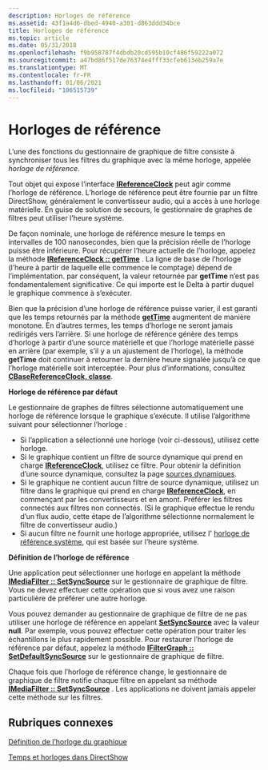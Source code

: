 ```yaml
---
description: Horloges de référence
ms.assetid: 43f1a4d6-dbed-4940-a301-d863ddd34bce
title: Horloges de référence
ms.topic: article
ms.date: 05/31/2018
ms.openlocfilehash: f9b958787f4dbdb20cd595b10cf486f59222a072
ms.sourcegitcommit: a47bd86f517de76374e4fff33cfeb613eb259a7e
ms.translationtype: MT
ms.contentlocale: fr-FR
ms.lasthandoff: 01/06/2021
ms.locfileid: "106515739"
---
```

# <a name="reference-clocks"></a>Horloges de référence

L’une des fonctions du gestionnaire de graphique de filtre consiste à synchroniser tous les filtres du graphique avec la même horloge, appelée *horloge de référence*.

Tout objet qui expose l’interface [**IReferenceClock**](/windows/desktop/api/Strmif/nn-strmif-ireferenceclock) peut agir comme l’horloge de référence. L’horloge de référence peut être fournie par un filtre DirectShow, généralement le convertisseur audio, qui a accès à une horloge matérielle. En guise de solution de secours, le gestionnaire de graphes de filtres peut utiliser l’heure système.

De façon nominale, une horloge de référence mesure le temps en intervalles de 100 nanosecondes, bien que la précision réelle de l’horloge puisse être inférieure. Pour récupérer l’heure actuelle de l’horloge, appelez la méthode [**IReferenceClock :: getTime**](/windows/desktop/api/Strmif/nf-strmif-ireferenceclock-gettime) . La ligne de base de l’horloge (l’heure à partir de laquelle elle commence le comptage) dépend de l’implémentation. par conséquent, la valeur retournée par **getTime** n’est pas fondamentalement significative. Ce qui importe est le Delta à partir duquel le graphique commence à s’exécuter.

Bien que la précision d’une horloge de référence puisse varier, il est garanti que les temps retournés par la méthode [**getTime**](/windows/desktop/api/Strmif/nf-strmif-ireferenceclock-gettime) augmentent de manière monotone. En d’autres termes, les temps d’horloge ne seront jamais redirigés vers l’arrière. Si une horloge de référence génère des temps d’horloge à partir d’une source matérielle et que l’horloge matérielle passe en arrière (par exemple, s’il y a un ajustement de l’horloge), la méthode **getTime** doit continuer à retourner la dernière heure signalée jusqu’à ce que l’horloge matérielle soit interceptée. Pour plus d’informations, consultez [**CBaseReferenceClock, classe**](cbasereferenceclock.md).

**Horloge de référence par défaut**

Le gestionnaire de graphes de filtres sélectionne automatiquement une horloge de référence lorsque le graphique s’exécute. Il utilise l’algorithme suivant pour sélectionner l’horloge :

-   Si l’application a sélectionné une horloge (voir ci-dessous), utilisez cette horloge.
-   Si le graphique contient un filtre de source dynamique qui prend en charge [**IReferenceClock**](/windows/desktop/api/Strmif/nn-strmif-ireferenceclock), utilisez ce filtre. Pour obtenir la définition d’une source dynamique, consultez la page [sources dynamiques](live-sources.md).
-   Si le graphique ne contient aucun filtre de source dynamique, utilisez un filtre dans le graphique qui prend en charge [**IReferenceClock**](/windows/desktop/api/Strmif/nn-strmif-ireferenceclock), en commençant par les convertisseurs et en amont. Préférer les filtres connectés aux filtres non connectés. (Si le graphique effectue le rendu d’un flux audio, cette étape de l’algorithme sélectionne normalement le filtre de convertisseur audio.)
-   Si aucun filtre ne fournit une horloge appropriée, utilisez l' [horloge de référence système](system-reference-clock.md), qui est basée sur l’heure système.

**Définition de l’horloge de référence**

Une application peut sélectionner une horloge en appelant la méthode [**IMediaFilter :: SetSyncSource**](/windows/desktop/api/Strmif/nf-strmif-imediafilter-setsyncsource) sur le gestionnaire de graphique de filtre. Vous ne devez effectuer cette opération que si vous avez une raison particulière de préférer une autre horloge.

Vous pouvez demander au gestionnaire de graphique de filtre de ne pas utiliser une horloge de référence en appelant [**SetSyncSource**](/windows/desktop/api/Strmif/nf-strmif-imediafilter-setsyncsource) avec la valeur **null**. Par exemple, vous pouvez effectuer cette opération pour traiter les échantillons le plus rapidement possible. Pour restaurer l’horloge de référence par défaut, appelez la méthode [**IFilterGraph :: SetDefaultSyncSource**](/windows/desktop/api/Strmif/nf-strmif-ifiltergraph-setdefaultsyncsource) sur le gestionnaire de graphique de filtre.

Chaque fois que l’horloge de référence change, le gestionnaire de graphique de filtre notifie chaque filtre en appelant sa méthode [**IMediaFilter :: SetSyncSource**](/windows/desktop/api/Strmif/nf-strmif-imediafilter-setsyncsource) . Les applications ne doivent jamais appeler cette méthode sur les filtres.

## <a name="related-topics"></a>Rubriques connexes

<dl> <dt>

[Définition de l’horloge du graphique](setting-the-graph-clock.md)
</dt> <dt>

[Temps et horloges dans DirectShow](time-and-clocks-in-directshow.md)
</dt> </dl>

 

 




